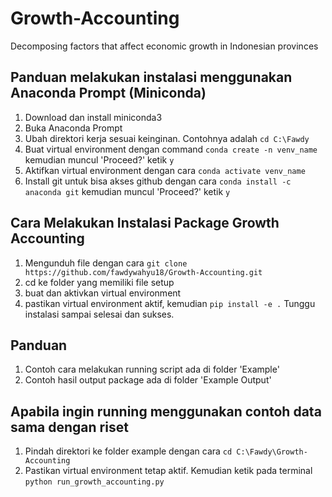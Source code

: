 # Growth-Accounting
Decomposing factors that affect economic growth in Indonesian provinces

## Panduan melakukan instalasi menggunakan Anaconda Prompt (Miniconda)
1. Download dan install miniconda3
2. Buka Anaconda Prompt
3. Ubah direktori kerja sesuai keinginan. Contohnya adalah `cd C:\Fawdy`
4. Buat virtual environment dengan command `conda create -n venv_name` kemudian muncul 'Proceed?' ketik `y`
5. Aktifkan virtual environment dengan cara `conda activate venv_name`
6. Install git untuk bisa akses github dengan cara `conda install -c anaconda git` kemudian muncul 'Proceed?' ketik `y`

## Cara Melakukan Instalasi Package Growth Accounting
1. Mengunduh file dengan cara `git clone https://github.com/fawdywahyu18/Growth-Accounting.git`
2. cd ke folder yang memiliki file setup
3. buat dan aktivkan virtual environment
4. pastikan virtual environment aktif, kemudian `pip install -e .` Tunggu instalasi sampai selesai dan sukses.

## Panduan
1. Contoh cara melakukan running script ada di folder 'Example'
2. Contoh hasil output package ada di folder 'Example Output'

## Apabila ingin running menggunakan contoh data sama dengan riset
1. Pindah direktori ke folder example dengan cara `cd C:\Fawdy\Growth-Accounting`
2. Pastikan virtual environment tetap aktif. Kemudian ketik pada terminal `python run_growth_accounting.py`
